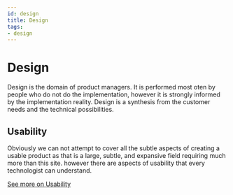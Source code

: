 ```yaml
---
id: design
title: Design
tags:
- design
---
```

# Design

Design is the domain of product managers.  It is performed most oten by people who do not do the implementation, however it is strongly informed by the implementation reality.  Design is a synthesis from the customer needs and the technical possibilities.

## Usability

Obviously we can not attempt to cover all the subtle aspects of creating a usable product as that is a large, subtle, and expansive field requiring much more than this site.  however there are aspects of usability that every technologist can understand.  

[See more on Usability](Usability)

